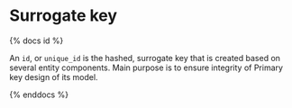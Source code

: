 # Surrogate key

{% docs id %}

An `id`, or `unique_id` is the hashed, surrogate key that is created based on several entity components. Main purpose is to ensure integrity of Primary key design of its model.

{% enddocs %}